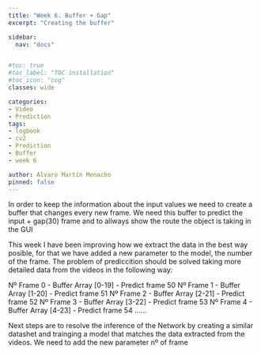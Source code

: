 ```yaml
---
title: "Week 6. Buffer + Gap"
excerpt: "Creating the buffer"

sidebar:
  nav: "docs"


#toc: true
#toc_label: "TOC installation"
#toc_icon: "cog"
classes: wide

categories:
- Video
- Prediction
tags:
- logbook
- cv2
- Prediction
- Buffer
- week 6

author: Álvaro Martín Menacho
pinned: false
---
```


In order to keep the information about the input values we need to create a buffer that changes every new frame.
We need this buffer to predict the input + gap(30) frame and to allways show the route the object is taking in the GUI

This week I have been improving how we extract the data in the best way posible, for that we have added a new parameter to the model, the number of the frame. The problem of prediccition should be solved taking more detailed data from the videos in the following way:

Nº Frame 0 - Buffer Array [0-19] - Predict frame  50
Nº Frame 1 - Buffer Array [1-20] - Predict frame  51
Nº Frame 2 - Buffer Array [2-21] - Predict frame  52
Nº Frame 3 - Buffer Array [3-22] - Predict frame  53
Nº Frame 4 - Buffer Array [4-23] - Predict frame  54
......

Next steps are to resolve the inference of the Network by creating a similar datashet and trainging a model that matches the data extracted from the videos. We need to add the new parameter nº of frame 
